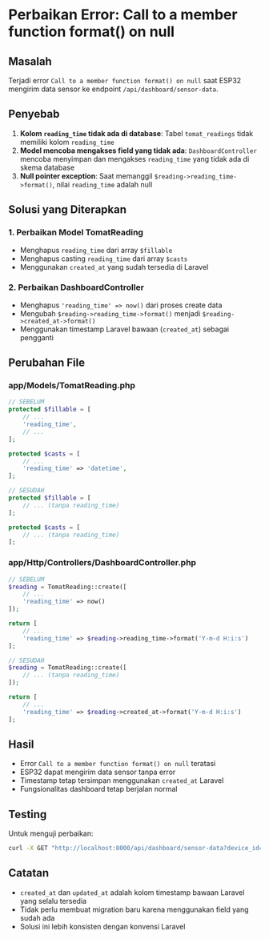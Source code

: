 # Perbaikan Error: Call to a member function format() on null

## Masalah
Terjadi error `Call to a member function format() on null` saat ESP32 mengirim data sensor ke endpoint `/api/dashboard/sensor-data`.

## Penyebab
1. **Kolom `reading_time` tidak ada di database**: Tabel `tomat_readings` tidak memiliki kolom `reading_time`
2. **Model mencoba mengakses field yang tidak ada**: `DashboardController` mencoba menyimpan dan mengakses `reading_time` yang tidak ada di skema database
3. **Null pointer exception**: Saat memanggil `$reading->reading_time->format()`, nilai `reading_time` adalah null

## Solusi yang Diterapkan

### 1. Perbaikan Model TomatReading
- Menghapus `reading_time` dari array `$fillable`
- Menghapus casting `reading_time` dari array `$casts`
- Menggunakan `created_at` yang sudah tersedia di Laravel

### 2. Perbaikan DashboardController
- Menghapus `'reading_time' => now()` dari proses create data
- Mengubah `$reading->reading_time->format()` menjadi `$reading->created_at->format()`
- Menggunakan timestamp Laravel bawaan (`created_at`) sebagai pengganti

## Perubahan File

### app/Models/TomatReading.php
```php
// SEBELUM
protected $fillable = [
    // ...
    'reading_time',
    // ...
];

protected $casts = [
    // ...
    'reading_time' => 'datetime',
];

// SESUDAH
protected $fillable = [
    // ... (tanpa reading_time)
];

protected $casts = [
    // ... (tanpa reading_time)
];
```

### app/Http/Controllers/DashboardController.php
```php
// SEBELUM
$reading = TomatReading::create([
    // ...
    'reading_time' => now()
]);

return [
    // ...
    'reading_time' => $reading->reading_time->format('Y-m-d H:i:s')
];

// SESUDAH
$reading = TomatReading::create([
    // ... (tanpa reading_time)
]);

return [
    // ...
    'reading_time' => $reading->created_at->format('Y-m-d H:i:s')
];
```

## Hasil
- Error `Call to a member function format() on null` teratasi
- ESP32 dapat mengirim data sensor tanpa error
- Timestamp tetap tersimpan menggunakan `created_at` Laravel
- Fungsionalitas dashboard tetap berjalan normal

## Testing
Untuk menguji perbaikan:
```bash
curl -X GET "http://localhost:8000/api/dashboard/sensor-data?device_id=ESP32_SENSOR_001&red_value=112&green_value=87&blue_value=60&clear_value=8981&temperature=27.1&humidity=84.0" -H "Accept: application/json"
```

## Catatan
- `created_at` dan `updated_at` adalah kolom timestamp bawaan Laravel yang selalu tersedia
- Tidak perlu membuat migration baru karena menggunakan field yang sudah ada
- Solusi ini lebih konsisten dengan konvensi Laravel